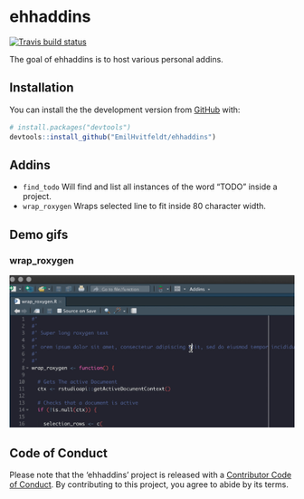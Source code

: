 
<!-- README.md is generated from README.Rmd. Please edit that file -->

# ehhaddins

<!-- badges: start -->

[![Travis build
status](https://travis-ci.org/EmilHvitfeldt/ehhaddins.svg?branch=master)](https://travis-ci.org/EmilHvitfeldt/ehhaddins)
<!-- badges: end -->

The goal of ehhaddins is to host various personal addins.

## Installation

You can install the the development version from
[GitHub](https://github.com/) with:

``` r
# install.packages("devtools")
devtools::install_github("EmilHvitfeldt/ehhaddins")
```

## Addins

  - `find_todo` Will find and list all instances of the word “TODO”
    inside a project.
  - `wrap_roxygen` Wraps selected line to fit inside 80 character width.

## Demo gifs

### wrap\_roxygen

![](gifs/wrap_roxygen.gif)

## Code of Conduct

Please note that the ‘ehhaddins’ project is released with a [Contributor
Code of Conduct](CODE_OF_CONDUCT.md). By contributing to this project,
you agree to abide by its terms.
